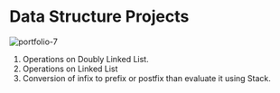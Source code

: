 # Data Structure Projects

![portfolio-7](https://user-images.githubusercontent.com/63035436/177731182-36f3d7cb-708e-4bdf-a702-1fe9c0d5774f.png)

1. Operations on Doubly Linked List.
2. Operations on Linked List
3. Conversion of infix to prefix or postfix than evaluate it using Stack.

